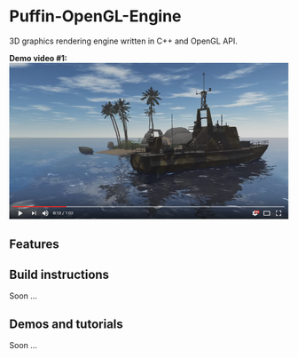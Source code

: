 # Puffin-OpenGL-Engine
3D graphics rendering engine written in C++ and OpenGL API.

**Demo video #1:**
[![Demo video #1](https://github.com/qbranchmaster/Puffin-OpenGL-Engine/blob/master/Images/Vid1.PNG)](https://www.youtube.com/watch?v=N7XHTeMLX68)

## Features

## Build instructions
Soon ...

## Demos and tutorials
Soon ...
